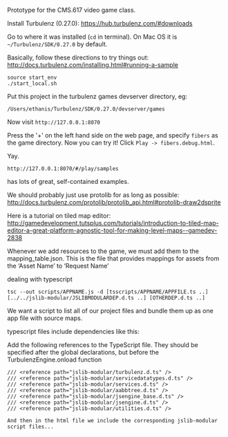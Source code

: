 Prototype for the CMS.617 video game class.

Install Turbulenz (0.27.0): https://hub.turbulenz.com/#downloads

Go to where it was installed (`cd` in terminal).
On Mac OS it is `~/Turbulenz/SDK/0.27.0` by default.

Basically, follow these directions to try things out:
http://docs.turbulenz.com/installing.html#running-a-sample

```
source start_env
./start_local.sh
```

Put this project in the turbulenz games devserver directory, eg:
```
/Users/ethanis/Turbulenz/SDK/0.27.0/devserver/games
```

Now visit `http://127.0.0.1:8070`

Press the '+' on the left hand side on the web page, and specify `fibers`
as the game directory. Now you can try it! Click `Play -> fibers.debug.html`.

Yay.

`http://127.0.0.1:8070/#/play/samples`

has lots of great, self-contained examples.

We should probably just use protolib for as long as possible:
http://docs.turbulenz.com/protolib/protolib_api.html#protolib-draw2dsprite

Here is a tutorial on tiled map editor:
http://gamedevelopment.tutsplus.com/tutorials/introduction-to-tiled-map-editor-a-great-platform-agnostic-tool-for-making-level-maps--gamedev-2838


Whenever we add resources to the game, we must add them to the mapping_table.json.
This is the file that provides mappings for assets from the ‘Asset Name’ to ‘Request Name’

dealing with typescript

```
tsc --out scripts/APPNAME.js -d [tsscripts/APPNAME/APPFILE.ts ..] [../../jslib-modular/JSLIBMODULARDEP.d.ts ..] [OTHERDEP.d.ts ..]
```

We want a script to list all of our project files and bundle them up as one app file with source maps.

typescript files include dependencies like this:

Add the following references to the TypeScript file. They should be specified after the global declarations, but before the TurbulenzEngine.onload function

```
/// <reference path="jslib-modular/turbulenz.d.ts" />
/// <reference path="jslib-modular/servicedatatypes.d.ts" />
/// <reference path="jslib-modular/services.d.ts" />
/// <reference path="jslib-modular/aabbtree.d.ts" />
/// <reference path="jslib-modular/jsengine_base.d.ts" />
/// <reference path="jslib-modular/jsengine.d.ts" />
/// <reference path="jslib-modular/utilities.d.ts" />

And then in the html file we include the corresponding jslib-modular script files...
